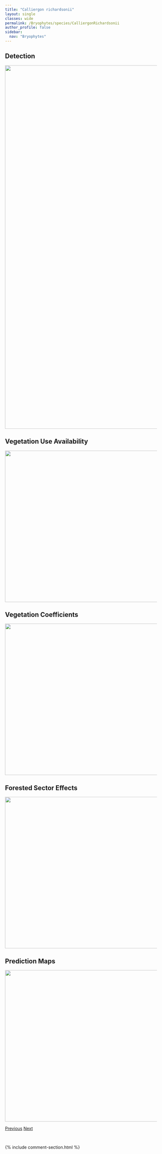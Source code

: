 ```yaml
---
title: "Calliergon richardsonii"
layout: single
classes: wide
permalink: /Bryophytes/species/CalliergonRichardsonii
author_profile: false
sidebar:
  nav: "Bryophytes"
---
```


<h2>Detection</h2>

<a href="https://drive.google.com/uc?export=view&id=1EV-bf_XExy8-XsI2svbP0EsSqdxwBwc4">
<img src="https://drive.google.com/uc?export=view&id=1EV-bf_XExy8-XsI2svbP0EsSqdxwBwc4" height = "1200" width = "800">
</a>


<h2>Vegetation Use Availability</h2>

<a href="https://drive.google.com/uc?export=view&id=16yWgMSfFL2Z9Qq0d6Ar4t5yyyCWjfJ9n">
<img src="https://drive.google.com/uc?export=view&id=16yWgMSfFL2Z9Qq0d6Ar4t5yyyCWjfJ9n" height = "500" width = "1000">
</a>


<h2>Vegetation Coefficients</h2>

<a href="https://drive.google.com/uc?export=view&id=1FJmYGNr-fEBHECPEgZ0Z6J-xtBVxHN_A">
<img src="https://drive.google.com/uc?export=view&id=1FJmYGNr-fEBHECPEgZ0Z6J-xtBVxHN_A" height = "500" width = "1000">
</a>


<h2>Forested Sector Effects</h2>

<a href="https://drive.google.com/uc?export=view&id=1GoqGflxFWlDnR7Ce-pkK7-Ro-c0jtZi7">
<img src="https://drive.google.com/uc?export=view&id=1GoqGflxFWlDnR7Ce-pkK7-Ro-c0jtZi7" height = "500" width = "1000">
</a>


<h2>Prediction Maps</h2>

<a href="https://drive.google.com/uc?export=view&id=1iS-qq7ko3USNA6J4KxFdfLTNKJ1OIO96">
<img src="https://drive.google.com/uc?export=view&id=1iS-qq7ko3USNA6J4KxFdfLTNKJ1OIO96" height = "500" width = "1000">
</a>


<a href="/DevelopmentWebsite/Bryophytes/species/CalliergonGiganteum" class="pagination--pager" title="Calliergon giganteum">Previous</a> <a href="/DevelopmentWebsite/Bryophytes/species/CalliergonellaCuspidata" class="pagination--pager" title="Calliergonella cuspidata">Next</a>

<p>&nbsp;</p>

{% include comment-section.html %}
